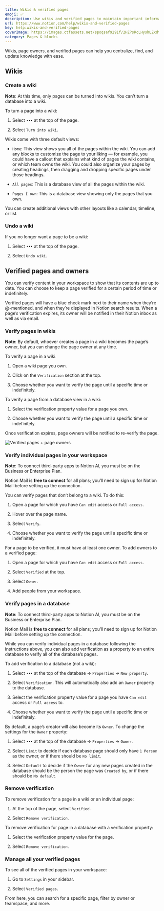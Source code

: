 ```yaml
---
title: Wikis & verified pages
emoji: ✅
description: Use wikis and verified pages to maintain important information more easily ✅
url: https://www.notion.com/help/wikis-and-verified-pages
key: help:wikis-and-verified-pages
coverImage: https://images.ctfassets.net/spoqsaf9291f/2HZPsRcLHyshLZxdt7o7DE/64cb4a4fb5732650b4590ed2059252fa/Wiki_-_hero.png
category: Pages & blocks
---
```


Wikis, page owners, and verified pages can help you centralize, find, and update knowledge with ease.

## Wikis

### Create a wiki

**Note:** At this time, only pages can be turned into wikis. You can’t turn a database into a wiki.

To turn a page into a wiki:

1. Select `•••` at the top of the page.

2. Select `Turn into wiki`.

Wikis come with three default views:

* `Home`: This view shows you all of the pages within the wiki. You can add any blocks to customize the page to your liking — for example, you could have a callout that explains what kind of pages the wiki contains, or which team owns the wiki. You could also organize your pages by creating headings, then dragging and dropping specific pages under those headings.

* `All pages`: This is a database view of all the pages within the wiki.

* `Pages I own`: This is a database view showing only the pages that you own.

You can create additional views with other layouts like a calendar, timeline, or list.

### Undo a wiki

If you no longer want a page to be a wiki:

1. Select `•••` at the top of the page.

2. Select `Undo wiki`.

## Verified pages and owners

You can verify content in your workspace to show that its contents are up to date. You can choose to keep a page verified for a certain period of time or indefinitely.

Verified pages will have a blue check mark next to their name when they’re @-mentioned, and when they’re displayed in Notion search results. When a page’s verification expires, its owner will be notified in their Notion inbox as well as via email.

### Verify pages in wikis

**Note:** By default, whoever creates a page in a wiki becomes the page’s owner, but you can change the page owner at any time.

To verify a page in a wiki:

1. Open a wiki page you own.

2. Click on the `Verification` section at the top.

3. Choose whether you want to verify the page until a specific time or indefinitely.

To verify a page from a database view in a wiki:

1. Select the verification property value for a page you own.

2. Choose whether you want to verify the page until a specific time or indefinitely.

Once verification expires, page owners will be notified to re-verify the page.

![Verified pages + page owners](https://images.ctfassets.net/spoqsaf9291f/1EenAHebFOpMqvbvQYqVyu/f09a1677006d6b3a083f7655001e8aff/verified_pages.png)

### Verify individual pages in your workspace

**Note:** To connect third-party apps to Notion AI, you must be on the Business or Enterprise Plan.

Notion Mail is **free to connect** for all plans; you’ll need to sign up for Notion Mail before setting up the connection.

You can verify pages that don’t belong to a wiki. To do this:

1. Open a page for which you have `Can edit` access or `Full access`.

2. Hover over the page name.

3. Select `Verify`.

4. Choose whether you want to verify the page until a specific time or indefinitely.

For a page to be verified, it must have at least one owner. To add owners to a verified page:

1. Open a page for which you have `Can edit` access or `Full access`.

2. Select `Verified` at the top.

3. Select `Owner`.

4. Add people from your workspace.

### Verify pages in a database

**Note:** To connect third-party apps to Notion AI, you must be on the Business or Enterprise Plan.

Notion Mail is **free to connect** for all plans; you’ll need to sign up for Notion Mail before setting up the connection.

While you can verify individual pages in a database following the instructions above, you can also add verification as a property to an entire database to verify all of the database’s pages.

To add verification to a database (not a wiki):

1. Select `•••` at the top of the database → `Properties` → `New property`.

2. Select `Verification`. This will automatically also add an `Owner` property to the database.

3. Select the verification property value for a page you have `Can edit` access or `Full access` to.

4. Choose whether you want to verify the page until a specific time or indefinitely.

By default, a page’s creator will also become its `Owner`. To change the settings for the `Owner` property:

1. Select `•••` at the top of the database → `Properties` → `Owner`.

2. Select `Limit` to decide if each database page should only have `1 Person` as the owner, or if there should be `No limit`.

3. Select `Default` to decide if the `Owner` for any new pages created in the database should be the person the page was `Created by`, or if there should be `No default`.

### Remove verification

To remove verification for a page in a wiki or an individual page:

1. At the top of the page, select `Verified`.

2. Select `Remove verification`.

To remove verification for page in a database with a verification property:

1. Select the verification property value for the page.

2. Select `Remove verification`.

### Manage all your verified pages

To see all of the verified pages in your workspace:

1. Go to `Settings` in your sidebar.

2. Select `Verified pages`.

From here, you can search for a specific page, filter by owner or teamspace, and more.
